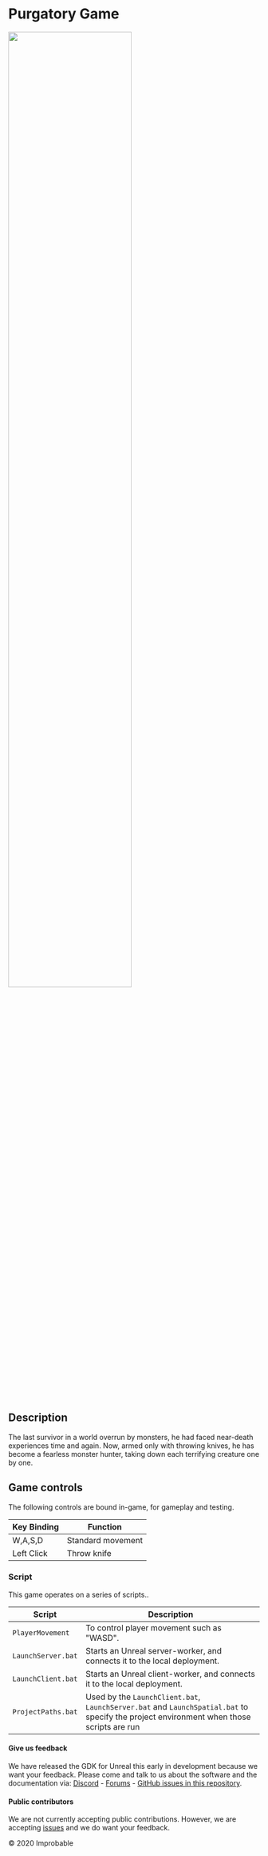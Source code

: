 # Purgatory Game

<img src="https://sat02pap001files.storage.live.com/y4mrCaZN_tgxTS8FzVOZ67-ZUZ3w6d3UivzrwUTKrPY61k81MKYxb8Qhr83xPhLWIogXjExJOPLk9_VDdACU-5W6lmpI98_mSD5kRpeAD0TMSuSyM5n-tkt4Lp5HhqeM5fr87dnyH6CEegt32JxhBHtiypvu3yIy2TnWYUBZyO_rOApNpp5EVlLm0YOyxdW_luEanwo9Isfb_VDL_C_N5jl1FgE7ywe7pG8fLmQB3TmJWE?encodeFailures=1&width=393&height=221" height="70%" width="70%">

## Description
The last survivor in a world overrun by monsters, he had faced near-death experiences time and again. Now, armed only with throwing knives, he has become a fearless monster hunter, taking down each terrifying creature one by one.

## Game controls

The following controls are bound in-game, for gameplay and testing.

| Key Binding       | Function          |
| ----------------- | ----------------- |
| W,A,S,D           | Standard movement |
| Left Click        | Throw  knife      |

### Script

This game operates on a series of scripts..

| Script       | Description                                                  |
| ------------------- | ------------------------------------------------------------ |
| `PlayerMovement` | To control player movement such as "WASD". |
| `LaunchServer.bat`  | Starts an Unreal server-worker, and connects it to the local deployment. |
| `LaunchClient.bat`  | Starts an Unreal client-worker, and connects it to the local deployment. |
| `ProjectPaths.bat`  | Used by the `LaunchClient.bat`, `LaunchServer.bat` and `LaunchSpatial.bat` to specify the project environment when those scripts are run |

#### Give us feedback

We have released the GDK for Unreal this early in development because we want your feedback. Please come and talk to us about the software and the documentation via: [Discord](https://discordapp.com/channels/311273633307951114/339471548647866368) - [Forums](https://forums.improbable.io/) - [GitHub issues in this repository](https://github.com/spatialos/UnrealGDK/issues).

#### Public contributors

We are not currently accepting public contributions. However, we are accepting [issues](https://github.com/spatialos/UnrealGDK/issues) and we do want your feedback.

&copy; 2020 Improbable
